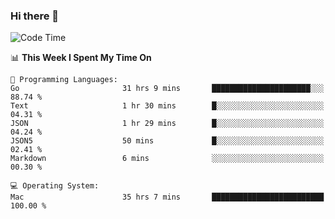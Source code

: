 ### Hi there 👋

<!--
**CrazyCollin/crazycollin** is a ✨ _special_ ✨ repository because its `README.md` (this file) appears on your GitHub profile.

Here are some ideas to get you started:

- 🔭 I’m currently working on ...
- 🌱 I’m currently learning ...
- 👯 I’m looking to collaborate on ...
- 🤔 I’m looking for help with ...
- 💬 Ask me about ...
- 📫 How to reach me: ...
- 😄 Pronouns: ...
- ⚡ Fun fact: ...
-->

<!--START_SECTION:waka-->
![Code Time](http://img.shields.io/badge/Code%20Time-5%2C333%20hrs%2042%20mins-blue)

📊 **This Week I Spent My Time On** 

```text
💬 Programming Languages: 
Go                       31 hrs 9 mins       ██████████████████████░░░   88.74 % 
Text                     1 hr 30 mins        █░░░░░░░░░░░░░░░░░░░░░░░░   04.31 % 
JSON                     1 hr 29 mins        █░░░░░░░░░░░░░░░░░░░░░░░░   04.24 % 
JSON5                    50 mins             █░░░░░░░░░░░░░░░░░░░░░░░░   02.41 % 
Markdown                 6 mins              ░░░░░░░░░░░░░░░░░░░░░░░░░   00.30 % 

💻 Operating System: 
Mac                      35 hrs 7 mins       █████████████████████████   100.00 % 
```


<!--END_SECTION:waka-->
